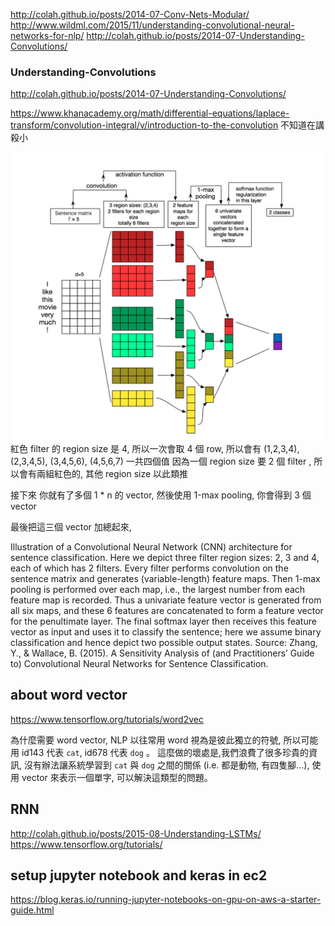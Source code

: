 http://colah.github.io/posts/2014-07-Conv-Nets-Modular/
http://www.wildml.com/2015/11/understanding-convolutional-neural-networks-for-nlp/
http://colah.github.io/posts/2014-07-Understanding-Convolutions/

### Understanding-Convolutions
http://colah.github.io/posts/2014-07-Understanding-Convolutions/

https://www.khanacademy.org/math/differential-equations/laplace-transform/convolution-integral/v/introduction-to-the-convolution
不知道在講殺小

![](assets/consistent_hashing-63ef7.png)
紅色 filter 的 region size 是 4, 所以一次會取 4 個 row, 所以會有
(1,2,3,4), (2,3,4,5), (3,4,5,6), (4,5,6,7) 一共四個值
因為一個 region size 要 2 個 filter , 所以會有兩組紅色的, 其他 region size 以此類推

接下來 你就有了多個 1 * n 的 vector, 然後使用 1-max pooling, 你會得到 3 個 vector

最後把這三個 vector 加總起來,


Illustration of a Convolutional Neural Network (CNN) architecture for sentence classification. Here we depict three filter region sizes: 2, 3 and 4, each of which has 2 filters. Every filter performs convolution on the sentence matrix and generates (variable-length) feature maps. Then 1-max pooling is performed over each map, i.e., the largest number from each feature map is recorded. Thus a univariate feature vector is generated from all six maps, and these 6 features are concatenated to form a feature vector for the penultimate layer. The final softmax layer then receives this feature vector as input and uses it to classify the sentence; here we assume binary classification and hence depict two possible output states. Source: Zhang, Y., & Wallace, B. (2015). A Sensitivity Analysis of (and Practitioners’ Guide to) Convolutional Neural Networks for Sentence Classification.


## about word vector
https://www.tensorflow.org/tutorials/word2vec

為什麼需要 word vector, NLP 以往常用 word 視為是彼此獨立的符號, 所以可能用 id143 代表 `cat`, id678 代表 `dog` 。 這麼做的壞處是,我們浪費了很多珍貴的資訊, 沒有辦法讓系統學習到 `cat` 與 `dog` 之間的關係 (i.e. 都是動物, 有四隻腳...), 使用 vector 來表示一個單字, 可以解決這類型的問題。


## RNN
http://colah.github.io/posts/2015-08-Understanding-LSTMs/
https://www.tensorflow.org/tutorials/

## setup jupyter notebook and keras in ec2
https://blog.keras.io/running-jupyter-notebooks-on-gpu-on-aws-a-starter-guide.html
